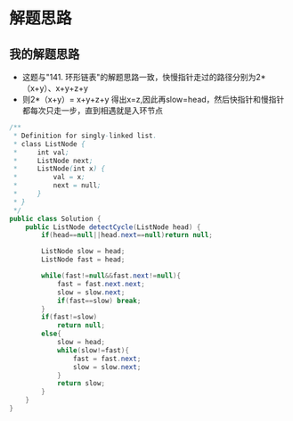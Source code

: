 # 解题思路

## 我的解题思路
- 这题与"141. 环形链表"的解题思路一致，快慢指针走过的路径分别为2*（x+y）、x+y+z+y
- 则2*（x+y）= x+y+z+y  得出x=z,因此再slow=head，然后快指针和慢指针都每次只走一步，直到相遇就是入环节点

```java
/**
 * Definition for singly-linked list.
 * class ListNode {
 *     int val;
 *     ListNode next;
 *     ListNode(int x) {
 *         val = x;
 *         next = null;
 *     }
 * }
 */
public class Solution {
    public ListNode detectCycle(ListNode head) {
        if(head==null||head.next==null)return null;

        ListNode slow = head;
        ListNode fast = head;

        while(fast!=null&&fast.next!=null){
            fast = fast.next.next;
            slow = slow.next;
            if(fast==slow) break;
        }
        if(fast!=slow)
            return null;
        else{
            slow = head;
            while(slow!=fast){
                fast = fast.next;
                slow = slow.next;
            }
            return slow;
        }
    }
}
```